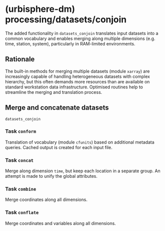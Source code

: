 # (urbisphere-dm) processing/datasets/conjoin

The added functionality in `datasets_conjoin` translates input datasets into a common vocabulary and enables merging along multiple dimensions (e.g. time, station, system), particularly in RAM-limited environments.

## Rationale

The built-in methods for merging multiple datasets (module `xarray`) are increasingly capable of handling heterogeneous datasets with complex hierarchy, but this often demands more resources than are available on standard workstation data infrastructure. Optimised routines help to streamline the merging and translation process.


## Merge and concatenate datasets

`datasets_conjoin`

### Task `conform`

Translation of vocabulary (module `cfunits`) based on additional metadata queries. Cached output is created for each input file. 

### Task `concat`

Merge along dimension `time`, but keep each location in a separate group. An attempt is made to unify the global attributes.

### Task `combine`

Merge coordinates along all dimensions.

### Task `conflate`

Merge coordinates and variables along all dimensions.
